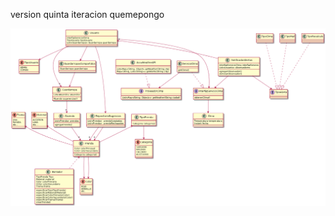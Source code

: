 


version quinta iteracion quemepongo


![Aquí la descripción de la imagen por si no carga](https://raw.githubusercontent.com/heinHertz/QueMePongoSextaIteracion/master/diagrama.png)
